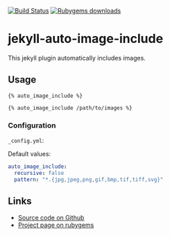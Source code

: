 [![Build Status](https://travis-ci.org/Josef-Friedrich/jekyll-auto-image-include.svg?branch=master)](https://travis-ci.org/Josef-Friedrich/jekyll-auto-image-include)
[![Rubygems downloads](https://img.shields.io/gem/dt/jekyll-auto-image-include.svg)](https://rubygems.org/gems/jekyll-auto-image-include)

# jekyll-auto-image-include

This jekyll plugin automatically includes images.

## Usage

```Liquid
{% auto_image_include %}
```

```Liquid
{% auto_image_include /path/to/images %}
```

### Configuration

`_config.yml`:

Default values:

```yaml
auto_image_include:
  recursive: false
  pattern: "*.{jpg,jpeg,png,gif,bmp,tif,tiff,svg}"

```

## Links

* [Source code on Github](https://github.com/Josef-Friedrich/jekyll-auto-image-include)
* [Project page on rubygems](https://rubygems.org/gems/jekyll-auto-image-include)
